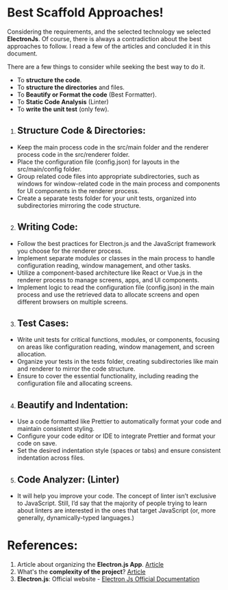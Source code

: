 
  # Best Scaffold Approaches!

  Considering the requirements, and the selected technology we selected **ElectronJs**. Of course, there is always a contradiction about the best approaches to follow. I read a few of the articles and concluded it in this document. 
  
  There are a few things to consider while seeking the best way to do it. 
  - To **structure the code**.
  - To **structure the directories** and files.
  - To **Beautify or Format the code** (Best Formatter).
  - To **Static Code Analysis** (Linter)
  - To **write the unit test** (only few).

1. ## Structure Code & Directories:
-   Keep the main process code in the src/main folder and the renderer process code in the src/renderer folder.
-   Place the configuration file (config.json) for layouts in the src/main/config folder.
-   Group related code files into appropriate subdirectories, such as windows for window-related code in the main process and components for UI components in the renderer process.
-   Create a separate tests folder for your unit tests, organized into subdirectories mirroring the code structure.

2. ## Writing Code:

-   Follow the best practices for Electron.js and the JavaScript framework you choose for the renderer process.
-   Implement separate modules or classes in the main process to handle configuration reading, window management, and other tasks.
-   Utilize a component-based architecture like React or Vue.js in the renderer process to manage screens, apps, and UI components.
-   Implement logic to read the configuration file (config.json) in the main process and use the retrieved data to allocate screens and open different browsers on multiple screens.

3. ## Test Cases:

-   Write unit tests for critical functions, modules, or components, focusing on areas like configuration reading, window management, and screen allocation.
-   Organize your tests in the tests folder, creating subdirectories like main and renderer to mirror the code structure.
-   Ensure to cover the essential functionality, including reading the configuration file and allocating screens.  
      
    

4. ## Beautify and Indentation: 
-   Use a code formatted like Prettier to automatically format your code and maintain consistent styling.
-   Configure your code editor or IDE to integrate Prettier and format your code on save.
-   Set the desired indentation style (spaces or tabs) and ensure consistent indentation across files.

5. ## Code Analyzer: (Linter)
- It will help you improve your code. The concept of linter isn’t exclusive to JavaScript. Still, I’d say that the majority of people trying to learn about linters are interested in the ones that target JavaScript (or, more generally, dynamically-typed languages.)


# References:
1. Article about organizing the **Electron.js App**. [Article](https://edwardgunawan880.medium.com/how-to-organize-react-and-electronjs-project-structure-bd039819427f.)
2.  What's the **complexity of the project**?  [Article](https://blog.logrocket.com/advanced-electron-js-architecture/)
2.  **Electron.js**: Official website - [Electron Js Official Documentation](https://www.electronjs.org/docs/latest/development/source-code-directory-structure)
